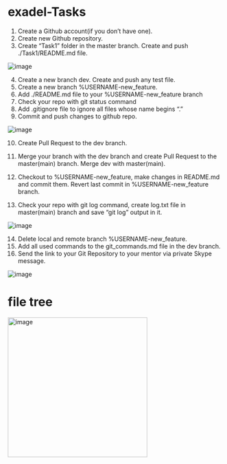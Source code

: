 # exadel-Tasks

1. Create a Github account(if you don’t have one).
2. Create new Github repository.
3. Create “Task1” folder in the master branch. Create and push ./Task1/README.md file.

![image](https://user-images.githubusercontent.com/107425848/173605926-861df70f-4af3-4aa7-af26-817ee3a24481.png)

4. Create a new branch dev. Create and push any test file.
5. Create a new branch %USERNAME-new_feature.
6. Add ./README.md file to your %USERNAME-new_feature branch
7. Check your repo with git status command
8. Add .gitignore file to ignore all files whose name begins “.”
9. Commit and push changes to github repo.


![image](https://user-images.githubusercontent.com/107506005/173683290-e1d5eab8-a3e0-4108-96f5-f17caf42ff14.png)



10. Create Pull Request to the dev branch.
11. Merge your branch with the dev branch and create Pull Request to the master(main) branch. Merge dev with master(main).


12. Checkout to %USERNAME-new_feature, make changes in README.md and commit them. Revert last commit in %USERNAME-new_feature branch.
13. Check your repo with git log command, create log.txt file in master(main) branch and save “git log” output in it.

![image](https://user-images.githubusercontent.com/107506005/173685411-a8ff1759-0f2c-42f5-b13b-5b499c3dc1e4.png)

14. Delete local and remote branch %USERNAME-new_feature.
15.  Add all used commands to the git_commands.md file in the dev branch.
16. Send the link to your Git Repository to your mentor via private Skype message.

![image](https://user-images.githubusercontent.com/107506005/173686391-2571d400-4289-484e-a708-5249ca2975ae.png)




# file tree

<img width="325" alt="image" src="https://user-images.githubusercontent.com/107506005/173691549-2595db2a-6ecf-43cd-837a-2353615ed6b8.png">




